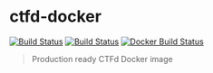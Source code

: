 # ctfd-docker

[![Build Status](https://travis-ci.org/toolisticon/ctfd-docker.svg?branch=master)](https://travis-ci.org/toolisticon/ctfd-docker)
[![Build Status](https://jenkins.holisticon.de/buildStatus/icon?job=toolisticon/ctfd-docker/master)](https://jenkins.holisticon.de/blue/organizations/jenkins/toolisticon%2Fctfd-docker/branches/)
[![Docker Build Status](https://img.shields.io/docker/build/toolisticon/ctf.svg)](https://hub.docker.com/r/toolisticon/ctf/)

> Production ready CTFd Docker image
